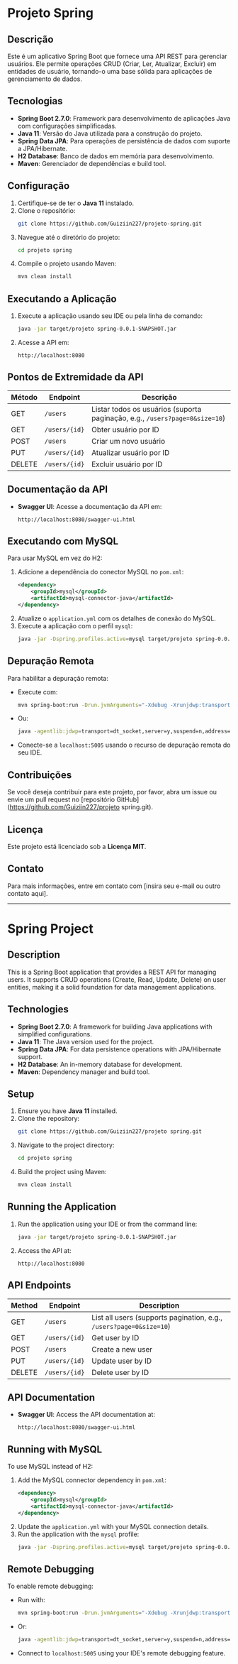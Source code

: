 # Projeto Spring

## Descrição

Este é um aplicativo Spring Boot que fornece uma API REST para gerenciar usuários. Ele permite operações CRUD (Criar, Ler, Atualizar, Excluir) em entidades de usuário, tornando-o uma base sólida para aplicações de gerenciamento de dados.

## Tecnologias

- **Spring Boot 2.7.0**: Framework para desenvolvimento de aplicações Java com configurações simplificadas.
- **Java 11**: Versão do Java utilizada para a construção do projeto.
- **Spring Data JPA**: Para operações de persistência de dados com suporte a JPA/Hibernate.
- **H2 Database**: Banco de dados em memória para desenvolvimento.
- **Maven**: Gerenciador de dependências e build tool.

## Configuração

1. Certifique-se de ter o **Java 11** instalado.
2. Clone o repositório:
   ```bash
   git clone https://github.com/Guiziin227/projeto-spring.git
   ```
3. Navegue até o diretório do projeto:
   ```bash
   cd projeto spring
   ```
4. Compile o projeto usando Maven:
   ```bash
   mvn clean install
   ```

## Executando a Aplicação

1. Execute a aplicação usando seu IDE ou pela linha de comando:
   ```bash
   java -jar target/projeto spring-0.0.1-SNAPSHOT.jar
   ```
2. Acesse a API em:
   ```
   http://localhost:8080
   ```

## Pontos de Extremidade da API

| Método | Endpoint            | Descrição                          |
|--------|---------------------|------------------------------------|
| GET    | `/users`            | Listar todos os usuários (suporta paginação, e.g., `/users?page=0&size=10`) |
| GET    | `/users/{id}`       | Obter usuário por ID               |
| POST   | `/users`            | Criar um novo usuário              |
| PUT    | `/users/{id}`       | Atualizar usuário por ID           |
| DELETE | `/users/{id}`       | Excluir usuário por ID             |

## Documentação da API

- **Swagger UI**: Acesse a documentação da API em:
  ```
  http://localhost:8080/swagger-ui.html
  ```

## Executando com MySQL

Para usar MySQL em vez do H2:

1. Adicione a dependência do conector MySQL no `pom.xml`:
   ```xml
   <dependency>
       <groupId>mysql</groupId>
       <artifactId>mysql-connector-java</artifactId>
   </dependency>
   ```
2. Atualize o `application.yml` com os detalhes de conexão do MySQL.
3. Execute a aplicação com o perfil `mysql`:
   ```bash
   java -jar -Dspring.profiles.active=mysql target/projeto spring-0.0.1-SNAPSHOT.jar
   ```

## Depuração Remota

Para habilitar a depuração remota:

- Execute com:
  ```bash
  mvn spring-boot:run -Drun.jvmArguments="-Xdebug -Xrunjdwp:transport=dt_socket,server=y,suspend=y,address=5005"
  ```
- Ou:
  ```bash
  java -agentlib:jdwp=transport=dt_socket,server=y,suspend=n,address=5005 -Dspring.profiles.active=test -jar target/projeto spring-0.0.1-SNAPSHOT.jar
  ```
- Conecte-se a `localhost:5005` usando o recurso de depuração remota do seu IDE.

## Contribuições

Se você deseja contribuir para este projeto, por favor, abra um issue ou envie um pull request no [repositório GitHub](https://github.com/Guiziin227/projeto spring.git).

## Licença

Este projeto está licenciado sob a **Licença MIT**.

## Contato

Para mais informações, entre em contato com [insira seu e-mail ou outro contato aqui].

---

# Spring Project

## Description

This is a Spring Boot application that provides a REST API for managing users. It supports CRUD operations (Create, Read, Update, Delete) on user entities, making it a solid foundation for data management applications.

## Technologies

- **Spring Boot 2.7.0**: A framework for building Java applications with simplified configurations.
- **Java 11**: The Java version used for the project.
- **Spring Data JPA**: For data persistence operations with JPA/Hibernate support.
- **H2 Database**: An in-memory database for development.
- **Maven**: Dependency manager and build tool.

## Setup

1. Ensure you have **Java 11** installed.
2. Clone the repository:
   ```bash
   git clone https://github.com/Guiziin227/projeto spring.git
   ```
3. Navigate to the project directory:
   ```bash
   cd projeto spring
   ```
4. Build the project using Maven:
   ```bash
   mvn clean install
   ```

## Running the Application

1. Run the application using your IDE or from the command line:
   ```bash
   java -jar target/projeto spring-0.0.1-SNAPSHOT.jar
   ```
2. Access the API at:
   ```
   http://localhost:8080
   ```

## API Endpoints

| Method | Endpoint            | Description                        |
|--------|---------------------|------------------------------------|
| GET    | `/users`            | List all users (supports pagination, e.g., `/users?page=0&size=10`) |
| GET    | `/users/{id}`       | Get user by ID                     |
| POST   | `/users`            | Create a new user                  |
| PUT    | `/users/{id}`       | Update user by ID                  |
| DELETE | `/users/{id}`       | Delete user by ID                  |

## API Documentation

- **Swagger UI**: Access the API documentation at:
  ```
  http://localhost:8080/swagger-ui.html
  ```

## Running with MySQL

To use MySQL instead of H2:

1. Add the MySQL connector dependency in `pom.xml`:
   ```xml
   <dependency>
       <groupId>mysql</groupId>
       <artifactId>mysql-connector-java</artifactId>
   </dependency>
   ```
2. Update the `application.yml` with your MySQL connection details.
3. Run the application with the `mysql` profile:
   ```bash
   java -jar -Dspring.profiles.active=mysql target/projeto spring-0.0.1-SNAPSHOT.jar
   ```

## Remote Debugging

To enable remote debugging:

- Run with:
  ```bash
  mvn spring-boot:run -Drun.jvmArguments="-Xdebug -Xrunjdwp:transport=dt_socket,server=y,suspend=y,address=5005"
  ```
- Or:
  ```bash
  java -agentlib:jdwp=transport=dt_socket,server=y,suspend=n,address=5005 -Dspring.profiles.active=test -jar target/projeto spring-0.0.1-SNAPSHOT.jar
  ```
- Connect to `localhost:5005` using your IDE's remote debugging feature.
